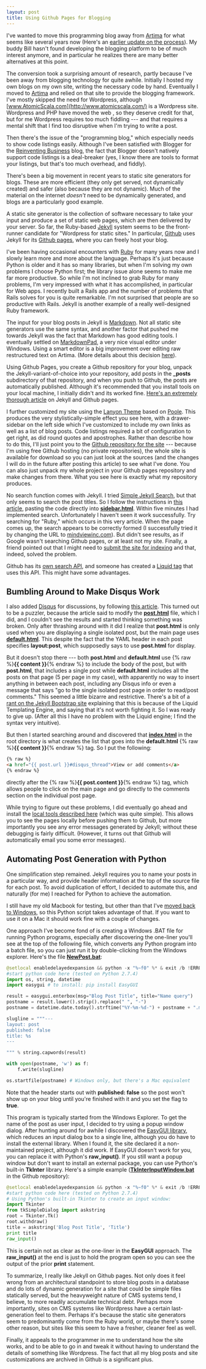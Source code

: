 ```yaml
---
layout: post
title: Using Github Pages for Blogging
---
```


I've wanted to move this programming blog away from [Artima](http://www.artima.com/weblogs/index.jsp?blogger=beckel) for what seems like several years now (Here's an [earlier update on the process](http://www.artima.com/weblogs/viewpost.jsp?thread=361740)). My buddy Bill hasn't found developing the blogging platform to be of much interest anymore, and in particular he realizes there are many better alternatives at this point.

The conversion took a surprising amount of research, partly because I've been away from blogging technology for quite awhile. Initially I hosted my own blogs on my own site, writing the necessary code by hand. Eventually I moved to [Artima](http://www.artima.com/weblogs/index.jsp?blogger=beckel) and relied on that site to provide the blogging framework. I've mostly skipped the need for Wordpress, although [www.AtomicScala.com](http://www.atomicscala.com/) is a Wordpress site. Wordpress and PHP have moved the web , so they deserve credit for that, but for me Wordpress requires too much fiddling --- and that requires a mental shift that I find too disruptive when I'm trying to write a post.

Then there's the issue of the "programming blog," which especially needs to show code listings easily. Although I've been satisfied with Blogger for the [Reinventing Business](http://www.reinventing-business.com/) blog, the fact that Blogger doesn't natively support code listings is a deal-breaker (yes, I know there are tools to format your listings, but that's too much overhead, and fiddly).

There's been a big movement in recent years to static site generators for blogs. These are more efficient (they only get served, not dynamically created) and safer (also because they are not dynamic). Much of the material on the internet *doesn't* need to be dynamically generated, and blogs are a particularly good example.

A static site generator is the collection of software necessary to take your input and produce a set of static web pages, which are then delivered by your server. So far, the Ruby-based [Jekyll](http://jekyllrb.com/) system seems to be the front-runner candidate for "Wordpress for static sites." In particular, [Github](https://github.com/) uses Jekyll for its [Github pages](https://pages.github.com/), where you can freely host your blog.

I've been having occasional encounters with [Ruby](https://www.ruby-lang.org/en/) for many years now and I slowly learn more and more about the language. Perhaps it's just because Python is older and it has so many libraries, but when I'm solving my own problems I choose Python first; the library issue alone seems to make me far more productive. So while I'm not inclined to grab Ruby for many problems, I'm very impressed with what it has accomplished, in particular for Web apps. I recently built a Rails app and the number of problems that Rails solves for you is quite remarkable. I'm not surprised that people are so productive with Rails. Jekyll is another example of a really well-designed Ruby framework.

The input for your blog posts in Jekyll is [Markdown](http://daringfireball.net/projects/markdown/syntax). Not all static site generators use the same syntax, and another factor that pushed me towards Jekyll was the fact that Markdown has good editing tools. I eventually settled on [MarkdownPad](http://markdownpad.com/), a very nice visual editor under Windows. Using a smart editor is a big improvement over editing raw restructured text on Artima. (More details about this decision [here](http://www.artima.com/weblogs/viewpost.jsp?thread=361787)).

Using Github Pages, you create a Github repository for your blog, unpack the Jekyll-variant-of-choice into your repository, add posts in the **_posts** subdirectory of that repository, and when you push to Github, the posts are automatically published. Although it's recommended that you install tools on your local machine, I initially didn't and its worked fine. [Here's an extremely thorough article](http://www.smashingmagazine.com/2014/08/01/build-blog-jekyll-github-pages/) on Jekyll and Github pages.

I further customized my site using the [Lanyon Theme](https://github.com/poole/lanyon#readme) based on [Poole](http://getpoole.com/). This produces the very stylistically-simple effect you see here, with a drawer-sidebar on the left side which I've customized to include my own links as well as a list of blog posts. Code listings required a bit of configuration to get right, as did round quotes and apostrophes. Rather than describe how to do this, I'll just point you to the [Github repository for the site](https://github.com/BruceEckel/BruceEckel.github.io) --- because I'm using free Github hosting (no private repositories), the whole site is available for download so you can just look at the sources (and the changes I will do in the future after posting this article) to see what I've done. You can also just unpack my whole project in your Github pages repository and make changes from there. What you see here is exactly what my repository produces.

No search function comes with Jekyll. I tried [Simple Jekyll Search](https://github.com/christian-fei/Simple-Jekyll-Search), but that only seems to search the post titles. So I follow the instructions in [this article](http://truongtx.me/2012/12/28/jekyll-create-simple-search-box/), pasting the code directly into [**sidebar.html**](https://github.com/BruceEckel/BruceEckel.github.io/blob/master/_includes/sidebar.html). Within five minutes I had implemented search. Unfortunately I haven't seen it work successfully. Try searching for "Ruby," which occurs in this very article. When the page comes up, the search appears to be correctly formed (I successfully tried it by changing the URL to [mindviewinc.com](http://mindviewinc.com/)). But didn't see results, as if Google wasn't searching Github pages, or at least not my site. Finally, a friend pointed out that I might need to [submit the site for indexing](http://www.google.com/submityourcontent/website-owner/) and that, indeed, solved the problem.

Github has its [own search API](https://developer.github.com/v3/search/), and someone has created a [Liquid tag](http://rubygems.org/gems/jekyll-github-pages-search) that uses this API. This might have some advantages.

## Bumbling Around to Make Disqus Work ##

I also added [Disqus](https://disqus.com/) for discussions, by following [this article](http://joshualande.com/jekyll-github-pages-poole/). This turned out to be a puzzler, because the article said to modify the [**post.html**](https://github.com/BruceEckel/BruceEckel.github.io/blob/master/_layouts/post.html) file, which I did, and I couldn't see the results and started thinking something was broken. Only after thrashing around with it did I realize that **post.html** is only used when you are displaying a single isolated post, but the main page uses [**default.html**](https://github.com/BruceEckel/BruceEckel.github.io/blob/master/_layouts/default.html). This despite the fact that the YAML header in each post specifies **layout:post**, which supposedly says to use **post.html** for display.

But it doesn't stop there --- both **post.html** and **default.html** use {% raw %}**{{ content }}**{% endraw %} to include the body of the post, but with **post.html**, that includes a single post while **default.html** includes all the posts on that page (5 per page in my case), with apparently no way to insert anything in between each post, including any Disqus info or even a message that says "go to the single isolated post page in order to read/post comments." This seemed a little bizarre and restrictive. There's a bit of a [rant on the Jekyll Bootstrap site](http://jekyllbootstrap.com/lessons/jekyll-introduction.html#toc_16) explaining that this is because of the Liquid Templating Engine, and saying that it's not worth fighting it. So I was ready to give up. (After all this I have no problem with the Liquid engine; I find the syntax very intuitive).

But then I started searching around and discovered that [**index.html**](https://github.com/BruceEckel/BruceEckel.github.io/blob/master/index.html) in the root directory is what creates the list that goes into the **default.html** {% raw %}**{{ content }}**{% endraw %} tag. So I put the following:

```html
{% raw %}
<a href="{{ post.url }}#disqus_thread">View or add comments</a>
{% endraw %}
```
directly after the {% raw %}**{{ post.content }}**{% endraw %} tag, which allows people to click on the main page and go directly to the comments section on the individual post page.

While trying to figure out these problems, I did eventually go ahead and install the [local tools described here](https://help.github.com/articles/using-jekyll-with-pages/#using-jekyll) (which was quite simple). This allows you to see the pages locally before pushing them to Github, but more importantly you see any error messages generated by Jekyll; without these debugging is fairly difficult. (However, it turns out that Github will automatically email you some error messages).

## Automating Post Generation with Python ##

One simplification step remained. Jekyll requires you to name your posts in a particular way, and provide header information at the top of the source file for each post. To avoid duplication of effort, I decided to automate this, and naturally (for me) I reached for Python to achieve the automation.

I still have my old Macbook for testing, but other than that I've [moved back to Windows](http://www.artima.com/weblogs/viewpost.jsp?thread=350864), so this Python script takes advantage of that. If you want to use it on a Mac it should work fine with a couple of changes.

One approach I've become fond of is creating a Windows .BAT file for running Python programs, especially after discovering the one-liner you'll see at the top of the following file, which converts any Python program into a batch file, so you can just run it by double-clicking from the Windows explorer. Here's the file [**NewPost.bat**](https://github.com/BruceEckel/BruceEckel.github.io/blob/master/_posts/NewPost.bat):

```python
@setlocal enabledelayedexpansion && python -x "%~f0" %* & exit /b !ERRORLEVEL!
#start python code here (tested on Python 2.7.4)
import os, string, datetime
import easygui # to install: pip install EasyGUI

result = easygui.enterbox(msg="Blog Post Title", title="Name query")
postname = result.lower().strip().replace(" ", "-")
postname = datetime.date.today().strftime("%Y-%m-%d-") + postname + ".md"

slugline = """---
layout: post
published: false
title: %s
---

""" % string.capwords(result)

with open(postname, 'w') as f:
    f.write(slugline)

os.startfile(postname) # Windows only, but there's a Mac equivalent
```

Note that the header starts out with **published: false** so the post won't show up on your blog until you're finished with it and you set the flag to **true**.

This program is typically started from the Windows Explorer. To get the name of the post as user input, I decided to try using a popup window dialog. After hunting around for awhile I discovered the [EasyGUI library](http://easygui.sourceforge.net/), which reduces an input dialog box to a single line, although you do have to install the external library. When I found it, the site declared it a non-maintained project, although it did work. If EasyGUI doesn't work for you, you can replace it with Python's **raw_input()**. If you still want a popup window but don't want to install an external package, you can use Python's built-in **TkInter** library. Here's a simple example ([**TkInterInputWindow.bat**](https://github.com/BruceEckel/BruceEckel.github.io/blob/master/_posts/TkInterInputWindow.bat) in the Github repository):

```python
@setlocal enabledelayedexpansion && python -x "%~f0" %* & exit /b !ERRORLEVEL!
#start python code here (tested on Python 2.7.4)
# Using Python's built-in Tkinter to create an input window:
import Tkinter
from tkSimpleDialog import askstring
root = Tkinter.Tk()
root.withdraw()
title = askstring('Blog Post Title', 'Title')
print title
raw_input()
```  
This is certain not as clear as the one-liner in the **EasyGUI** approach. The **raw_input()** at the end is just to hold the program open so you can see the output of the prior **print** statement.

To summarize, I really like Jekyll on Github pages. Not only does it feel wrong from an architectural standpoint to store blog posts in a database and do lots of dynamic generation for a site that could be simple files statically served, but the heavyweight nature of CMS systems tend, I believe, to more readily accumulate technical debt. Perhaps more importantly, sites on CMS systems like Wordpress have a certain last-generation feel to them. Perhaps it's because the static site generators seem to predominantly come from the Ruby world, or maybe there's some other reason, but sites like this seem to have a fresher, cleaner feel as well.

Finally, it appeals to the programmer in me to understand how the site works, and to be able to go in and tweak it without having to understand the details of something like Wordpress. The fact that all my blog posts and site customizations are archived in Github is a significant plus.